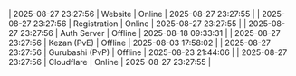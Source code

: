 | 2025-08-27 23:27:56 | Website | Online | 2025-08-27 23:27:55 |
| 2025-08-27 23:27:56 | Registration | Online | 2025-08-27 23:27:55 |
| 2025-08-27 23:27:56 | Auth Server | Offline | 2025-08-18 09:33:31 |
| 2025-08-27 23:27:56 | Kezan (PvE) | Offline | 2025-08-03 17:58:02 |
| 2025-08-27 23:27:56 | Gurubashi (PvP) | Offline | 2025-08-23 21:44:06 |
| 2025-08-27 23:27:56 | Cloudflare | Online | 2025-08-27 23:27:55 |
